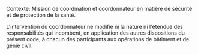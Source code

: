 Contexte: Mission de coordination et coordonnateur en matière de sécurité et de protection de la santé.

L'intervention du coordonnateur ne modifie ni la nature ni l'étendue des responsabilités qui incombent, en application des autres dispositions du présent code, à chacun des participants aux opérations de bâtiment et de génie civil.